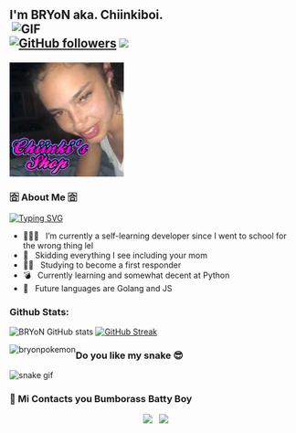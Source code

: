 <h2> I'm BRYoN aka. Chiinkiboi.
<img align="right" alt="GIF" src="https://github.com/bryonpokemon/bryonpokemon/blob/main/ass/ezgif.com-gif-maker.gif" width="500"/>

[![GitHub followers](https://img.shields.io/github/followers/bryonpokemon.svg?style=social&label=Followers)](https://github.com/bryonpokemon?tab=followers)
![](https://komarev.com/ghpvc/?username=bryonpokemon&color=ff1493&style=flat-square)
  
<img align="center" alt="Logo" width="200" src="https://github.com/bryonpokemon/bryonpokemon/blob/main/ass/server%20banner.jpg"/>

<h3> 🈴 About Me 🈴 </h3>

[![Typing SVG](https://readme-typing-svg.herokuapp.com?color=%23F709E5&lines=I'm+BRYoN+aka.+Chiinkiboi)](https://git.io/typing-svg)  
- 👨🏽‍🦼 &nbsp; I’m currently a self-learning developer since I went to school for the wrong thing lel
- 🤔 &nbsp; Skidding everything I see including your mom
- 👮🏿 &nbsp; Studying to become a first responder
- 💣 &nbsp; Currently learning and somewhat decent at Python
- 🦍 &nbsp; Future languages are Golang and JS
  
### Github Stats:

![BRYoN GitHub stats](https://github-readme-stats.vercel.app/api?username=bryonpokemon&show_icons=true&theme=radical) 
[![GitHub Streak](https://github-readme-streak-stats.herokuapp.com/?user=bryonpokemon&theme=radical)](https://git.io/streak-stats) 
<p><img align="left" src="https://github-readme-stats.vercel.app/api/top-langs/?username=bryonpokemon&layout=compact&text_color=daf7dc&bg_color=151515" alt="bryonpokemon" /></p>

### Do you like my snake 😎

![snake gif](https://github.com/bryonpokemon/Chiinkiboi/blob/output/github-contribution-grid-snake.gif) 

<h3> 👾  Mi Contacts you Bumborass Batty Boy </h3>

<p align="center">
&nbsp; <a href="https://discord.gg/CRpJS9yGFG" target="_blank" rel="noopener noreferrer"><img src="https://raw.githubusercontent.com/rahuldkjain/github-profile-readme-generator/master/src/images/icons/Social/discord.svg" width="50" /></a>  
&nbsp; <a href="https://t.me/chiinkiboi" target="_blank" rel="noopener noreferrer"><img src="https://img.icons8.com/fluency/344/telegram-app.png" width="50" /></a>  
</p>

